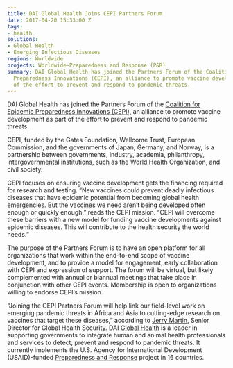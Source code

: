 ```yaml
---
title: DAI Global Health Joins CEPI Partners Forum
date: 2017-04-20 15:33:00 Z
tags:
- health
solutions:
- Global Health
- Emerging Infectious Diseases
regions: Worldwide
projects: Worldwide—Preparedness and Response (P&R)
summary: DAI Global Health has joined the Partners Forum of the Coalition for Epidemic
  Preparedness Innovations (CEPI), an alliance to promote vaccine development as part
  of the effort to prevent and respond to pandemic threats.
---
```


DAI Global Health has joined the Partners Forum of the [Coalition for Epidemic Preparedness Innovations (CEPI),](http://cepi.net/) an alliance to promote vaccine development as part of the effort to prevent and respond to pandemic threats.

CEPI, funded by the Gates Foundation, Wellcome Trust, European Commission, and the governments of Japan, Germany, and Norway, is a partnership between governments, industry, academia, philanthropy, intergovernmental institutions, such as the World Health Organization, and civil society.

CEPI focuses on ensuring vaccine development gets the financing required for research and testing. “New vaccines could prevent deadly infectious diseases that have epidemic potential from becoming global health emergencies. But the vaccines we need aren’t being developed often enough or quickly enough,” reads the CEPI mission. “CEPI will overcome these barriers with a new model for funding vaccine developments against epidemic diseases. This will contribute to the health security the world needs.”

The purpose of the Partners Forum is to have an open platform for all organizations that work within the end-to-end scope of vaccine development, and to provide a model for engagement, early collaboration with CEPI and expression of support. The forum will be virtual, but likely complemented with annual or biannual meetings that take place in conjunction with other CEPI events. Membership is open to organizations willing to endorse CEPI’s mission.

“Joining the CEPI Partners Forum will help link our field-level work on emerging pandemic threats in Africa and Asia to cutting-edge research on vaccines that target these diseases,” according to [Jerry Martin](https://www.dai.com/who-we-are/our-team/jerry-martin), Senior Director for Global Health Security. DAI [Global Health](https://www.dai.com/our-work/solutions/global-health) is a leader in supporting governments to integrate human and animal health professionals and services to detect, prevent and respond to pandemic threats. It currently implements the U.S. Agency for International Development (USAID)-funded [Preparedness and Response](https://www.dai.com/our-work/projects/worldwide-preparedness-and-response-pr) project in 16 countries.